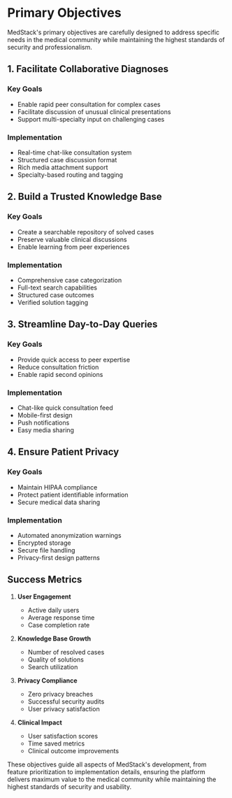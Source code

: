 # Primary Objectives

MedStack's primary objectives are carefully designed to address specific needs in the medical community while maintaining the highest standards of security and professionalism.

## 1. Facilitate Collaborative Diagnoses

### Key Goals
- Enable rapid peer consultation for complex cases
- Facilitate discussion of unusual clinical presentations
- Support multi-specialty input on challenging cases

### Implementation
- Real-time chat-like consultation system
- Structured case discussion format
- Rich media attachment support
- Specialty-based routing and tagging

## 2. Build a Trusted Knowledge Base

### Key Goals
- Create a searchable repository of solved cases
- Preserve valuable clinical discussions
- Enable learning from peer experiences

### Implementation
- Comprehensive case categorization
- Full-text search capabilities
- Structured case outcomes
- Verified solution tagging

## 3. Streamline Day-to-Day Queries

### Key Goals
- Provide quick access to peer expertise
- Reduce consultation friction
- Enable rapid second opinions

### Implementation
- Chat-like quick consultation feed
- Mobile-first design
- Push notifications
- Easy media sharing

## 4. Ensure Patient Privacy

### Key Goals
- Maintain HIPAA compliance
- Protect patient identifiable information
- Secure medical data sharing

### Implementation
- Automated anonymization warnings
- Encrypted storage
- Secure file handling
- Privacy-first design patterns

## Success Metrics

1. **User Engagement**
   - Active daily users
   - Average response time
   - Case completion rate

2. **Knowledge Base Growth**
   - Number of resolved cases
   - Quality of solutions
   - Search utilization

3. **Privacy Compliance**
   - Zero privacy breaches
   - Successful security audits
   - User privacy satisfaction

4. **Clinical Impact**
   - User satisfaction scores
   - Time saved metrics
   - Clinical outcome improvements

These objectives guide all aspects of MedStack's development, from feature prioritization to implementation details, ensuring the platform delivers maximum value to the medical community while maintaining the highest standards of security and usability. 